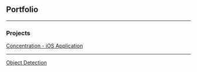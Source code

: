 ## Portfolio

---

### Projects

[Concentration - iOS Application](https://github.com/omizrahi99/Concentration-iOS-Application)

---
[Object Detection](https://github.com/omizrahi99/ObjectDetection)
